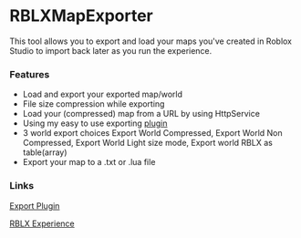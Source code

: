 # RBLXMapExporter
This tool allows you to export and load your maps you've created in Roblox Studio to import back later as you run the experience.
### Features
- Load and export your exported map/world
- File size compression while exporting
- Load your (compressed) map from a URL by using HttpService
- Using my easy to use exporting [plugin](https://www.roblox.com/library/9091870781/Export-World-To-Map)
- 3 world export choices Export World Compressed, Export World Non Compressed, Export World Light size mode, Export world RBLX as table(array)
- Export your map to a .txt or .lua file

### Links

[Export Plugin](https://www.roblox.com/library/9091870781/Export-World-To-Map)

[RBLX Experience](https://www.roblox.com/games/9221587891/Map-Importer)

